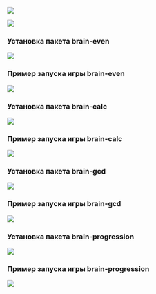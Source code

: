 <a href="https://codeclimate.com/github/codeclimate/codeclimate/maintainability"><img src="https://api.codeclimate.com/v1/badges/a99a88d28ad37a79dbf6/maintainability" /></a>

<a href="https://github.com/takieDela/frontend-project-lvl1/actions"><img src="https://github.com/takieDela/frontend-project-lvl1/workflows/Node CI/badge.svg" /></a>

<h3>Установка пакета brain-even</h3>

<a href="https://asciinema.org/a/j9xXboURQ22XRe4hRwOGfLEkU" target="_blank"><img src="https://asciinema.org/a/j9xXboURQ22XRe4hRwOGfLEkU.svg" /></a>

<h3>Пример запуска игры brain-even</h3>

<a href="https://asciinema.org/a/DQJFTsM9n8mahmfOMch5UUbyG" target="_blank"><img src="https://asciinema.org/a/DQJFTsM9n8mahmfOMch5UUbyG.svg" /></a>

<h3>Установка пакета brain-calc</h3>

<a href="https://asciinema.org/a/BNjuC9uUjMAlBut86UXHx7eym" target="_blank"><img src="https://asciinema.org/a/BNjuC9uUjMAlBut86UXHx7eym.svg" /></a>

<h3>Пример запуска игры brain-calc</h3>

<a href="https://asciinema.org/a/DfUNAiI5SkvSPfXsx6SS3d2Lm" target="_blank"><img src="https://asciinema.org/a/DfUNAiI5SkvSPfXsx6SS3d2Lm.svg" /></a>

<h3>Установка пакета brain-gcd</h3>

<a href="https://asciinema.org/a/ZRpVI97zavCQnV8LfP1vMNucI" target="_blank"><img src="https://asciinema.org/a/ZRpVI97zavCQnV8LfP1vMNucI.svg" /></a>

<h3>Пример запуска игры brain-gcd</h3>

<a href="https://asciinema.org/a/4LIR0vglqgNDl2c4GVHMlQccQ" target="_blank"><img src="https://asciinema.org/a/4LIR0vglqgNDl2c4GVHMlQccQ.svg" /></a>

<h3>Установка пакета brain-progression</h3>

<a href="https://asciinema.org/a/g9CsQFbSuOLBLA5xxLEynA1LS" target="_blank"><img src="https://asciinema.org/a/g9CsQFbSuOLBLA5xxLEynA1LS.svg" /></a>

<h3>Пример запуска игры brain-progression</h3>

<a href="https://asciinema.org/a/r8rbJvv75EtOLMeoWbqe4FBoU" target="_blank"><img src="https://asciinema.org/a/r8rbJvv75EtOLMeoWbqe4FBoU.svg" /></a>